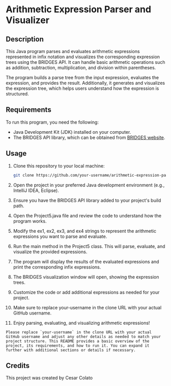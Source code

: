 # Arithmetic Expression Parser and Visualizer

## Description
This Java program parses and evaluates arithmetic expressions represented in infix notation and visualizes the corresponding expression trees using the BRIDGES API. It can handle basic arithmetic operations such as addition, subtraction, multiplication, and division within parentheses.

The program builds a parse tree from the input expression, evaluates the expression, and provides the result. Additionally, it generates and visualizes the expression tree, which helps users understand how the expression is structured.

## Requirements
To run this program, you need the following:

- Java Development Kit (JDK) installed on your computer.
- The BRIDGES API library, which can be obtained from [BRIDGES website](https://bridgesuncc.github.io/doc/java-api/current/bridges_base.html).

## Usage
1. Clone this repository to your local machine:

   ```bash
   git clone https://github.com/your-username/arithmetic-expression-parser.git
   ```
2. Open the project in your preferred Java development environment (e.g., IntelliJ IDEA, Eclipse).

3. Ensure you have the BRIDGES API library added to your project's build path.

4. Open the Project5.java file and review the code to understand how the program works.

5. Modify the ex1, ex2, ex3, and ex4 strings to represent the arithmetic expressions you want to parse and evaluate.

6. Run the main method in the Project5 class. This will parse, evaluate, and visualize the provided expressions.

7. The program will display the results of the evaluated expressions and print the corresponding infix expressions.

8. The BRIDGES visualization window will open, showing the expression trees.

9. Customize the code or add additional expressions as needed for your project.

10. Make sure to replace your-username in the clone URL with your actual GitHub username.

11. Enjoy parsing, evaluating, and visualizing arithmetic expressions!

```
Please replace `your-username` in the clone URL with your actual GitHub username and adjust any other details as needed to match your project structure. This README provides a basic overview of the project, its requirements, and how to run it. You can expand it further with additional sections or details if necessary.
```

## Credits
This project was created by Cesar Colato

